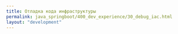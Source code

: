```yaml
---
title: Отладка кода инфраструктуры
permalink: java_springboot/400_dev_experience/30_debug_iac.html
layout: "development"
---
```

